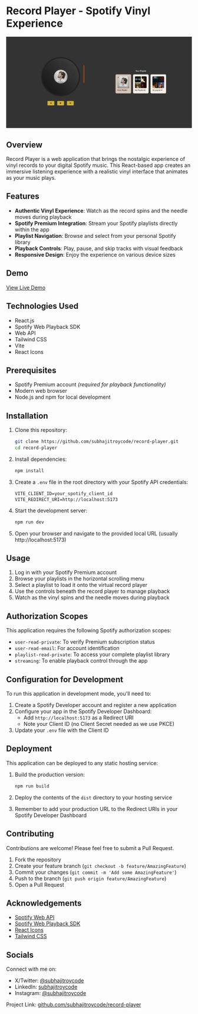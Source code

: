 # Record Player - Spotify Vinyl Experience

![Record Player Preview](./public/desktop.jpeg)

## Overview

Record Player is a web application that brings the nostalgic experience of vinyl records to your digital Spotify music. This React-based app creates an immersive listening experience with a realistic vinyl interface that animates as your music plays.

## Features

- **Authentic Vinyl Experience**: Watch as the record spins and the needle moves during playback
- **Spotify Premium Integration**: Stream your Spotify playlists directly within the app
- **Playlist Navigation**: Browse and select from your personal Spotify library
- **Playback Controls**: Play, pause, and skip tracks with visual feedback
- **Responsive Design**: Enjoy the experience on various device sizes

## Demo

[View Live Demo](https://record-player-sigma.vercel.app/)

## Technologies Used

- React.js
- Spotify Web Playback SDK
- Web API
- Tailwind CSS
- Vite
- React Icons

## Prerequisites

- Spotify Premium account *(required for playback functionality)*
- Modern web browser
- Node.js and npm for local development

## Installation

1. Clone this repository:
   ```bash
   git clone https://github.com/subhajitroycode/record-player.git
   cd record-player
   ```

2. Install dependencies:
   ```bash
   npm install
   ```

3. Create a `.env` file in the root directory with your Spotify API credentials:
   ```
   VITE_CLIENT_ID=your_spotify_client_id
   VITE_REDIRECT_URI=http://localhost:5173
   ```

4. Start the development server:
   ```bash
   npm run dev
   ```

5. Open your browser and navigate to the provided local URL (usually http://localhost:5173)

## Usage

1. Log in with your Spotify Premium account
2. Browse your playlists in the horizontal scrolling menu
3. Select a playlist to load it onto the virtual record player
4. Use the controls beneath the record player to manage playback
5. Watch as the vinyl spins and the needle moves during playback

## Authorization Scopes

This application requires the following Spotify authorization scopes:

- `user-read-private`: To verify Premium subscription status
- `user-read-email`: For account identification
- `playlist-read-private`: To access your complete playlist library
- `streaming`: To enable playback control through the app

## Configuration for Development

To run this application in development mode, you'll need to:

1. Create a Spotify Developer account and register a new application
2. Configure your app in the Spotify Developer Dashboard:
   - Add `http://localhost:5173` as a Redirect URI
   - Note your Client ID (no Client Secret needed as we use PKCE)
3. Update your `.env` file with the Client ID

## Deployment

This application can be deployed to any static hosting service:

1. Build the production version:
   ```bash
   npm run build
   ```

2. Deploy the contents of the `dist` directory to your hosting service

3. Remember to add your production URL to the Redirect URIs in your Spotify Developer Dashboard

## Contributing

Contributions are welcome! Please feel free to submit a Pull Request.

1. Fork the repository
2. Create your feature branch (`git checkout -b feature/AmazingFeature`)
3. Commit your changes (`git commit -m 'Add some AmazingFeature'`)
4. Push to the branch (`git push origin feature/AmazingFeature`)
5. Open a Pull Request

## Acknowledgements

- [Spotify Web API](https://developer.spotify.com/documentation/web-api/)
- [Spotify Web Playback SDK](https://developer.spotify.com/documentation/web-playback-sdk/)
- [React Icons](https://react-icons.github.io/react-icons/)
- [Tailwind CSS](https://tailwindcss.com/)

## Socials

Connect with me on:
- X/Twitter: [@subhajitroycode](https://x.com/subhajitroycode)
- LinkedIn: [subhajitroycode](https://linkedin.com/in/subhajitroycode)
- Instagram: [@subhajitroycode](https://instagram.com/subhajitroycode)

Project Link: [github.com/subhajitroycode/record-player](https://github.com/subhajitroycode/record-player)